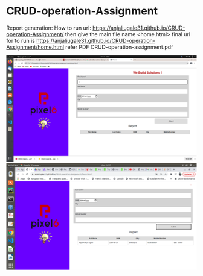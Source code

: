 # CRUD-operation-Assignment
Report generation:
	How to run url: https://anjaliugale31.github.io/CRUD-operation-Assignment/
				then give the main file name <home.html>
        final url for to run is  https://anjaliugale31.github.io/CRUD-operation-Assignment/home.html
	refer PDF CRUD-operation-assignment.pdf
	
<img src="Screenshot from 2020-12-16 10-33-58.png"/>
<img src="Screenshot from 2020-12-14 16-57-28.png"/>


